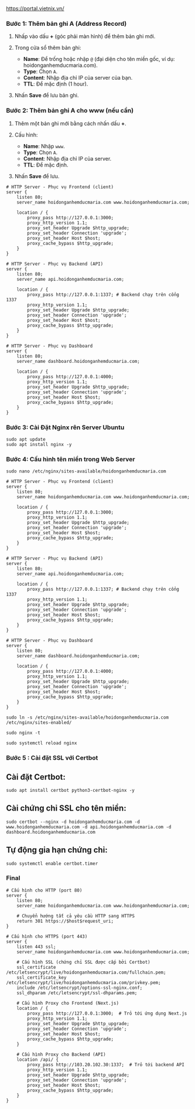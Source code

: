
https://portal.vietnix.vn/

### Bước 1: Thêm bản ghi A (Address Record)
1. Nhấp vào dấu **+** (góc phải màn hình) để thêm bản ghi mới.
2. Trong cửa sổ thêm bản ghi:
   - **Name**: Để trống hoặc nhập `@` (đại diện cho tên miền gốc, ví dụ: hoidonganhemducmaria.com).
   - **Type**: Chọn `A`.
   - **Content**: Nhập địa chỉ IP của server của bạn.
   - **TTL**: Để mặc định (1 hour).

3. Nhấn **Save** để lưu bản ghi.

### Bước 2: Thêm bản ghi A cho www (nếu cần)
1. Thêm một bản ghi mới bằng cách nhấn dấu **+**.
2. Cấu hình:
   - **Name**: Nhập `www`.
   - **Type**: Chọn `A`.
   - **Content**: Nhập địa chỉ IP của server.
   - **TTL**: Để mặc định.

3. Nhấn **Save** để lưu.

```
# HTTP Server - Phục vụ Frontend (client)
server {
    listen 80;
    server_name hoidonganhemducmaria.com www.hoidonganhemducmaria.com;

    location / {
        proxy_pass http://127.0.0.1:3000;
        proxy_http_version 1.1;
        proxy_set_header Upgrade $http_upgrade;
        proxy_set_header Connection 'upgrade';
        proxy_set_header Host $host;
        proxy_cache_bypass $http_upgrade;
    }
}

# HTTP Server - Phục vụ Backend (API)
server {
    listen 80;
    server_name api.hoidonganhemducmaria.com;

    location / {
        proxy_pass http://127.0.0.1:1337; # Backend chạy trên cổng 1337
        proxy_http_version 1.1;
        proxy_set_header Upgrade $http_upgrade;
        proxy_set_header Connection 'upgrade';
        proxy_set_header Host $host;
        proxy_cache_bypass $http_upgrade;
    }
}

# HTTP Server - Phục vụ Dashboard
server {
    listen 80;
    server_name dashboard.hoidonganhemducmaria.com;

    location / {
        proxy_pass http://127.0.0.1:4000;
        proxy_http_version 1.1;
        proxy_set_header Upgrade $http_upgrade;
        proxy_set_header Connection 'upgrade';
        proxy_set_header Host $host;
        proxy_cache_bypass $http_upgrade;
    }
}

```

### Bước 3: Cài Đặt Nginx  rên Server Ubuntu
 ```
sudo apt update
sudo apt install nginx -y
```
### Bước 4: Cấu hình tên miền trong Web Server
```
sudo nano /etc/nginx/sites-available/hoidonganhemducmaria.com
```

```
# HTTP Server - Phục vụ Frontend (client)
server {
    listen 80;
    server_name hoidonganhemducmaria.com www.hoidonganhemducmaria.com;

    location / {
        proxy_pass http://127.0.0.1:3000;
        proxy_http_version 1.1;
        proxy_set_header Upgrade $http_upgrade;
        proxy_set_header Connection 'upgrade';
        proxy_set_header Host $host;
        proxy_cache_bypass $http_upgrade;
    }
}

# HTTP Server - Phục vụ Backend (API)
server {
    listen 80;
    server_name api.hoidonganhemducmaria.com;

    location / {
        proxy_pass http://127.0.0.1:1337; # Backend chạy trên cổng 1337
        proxy_http_version 1.1;
        proxy_set_header Upgrade $http_upgrade;
        proxy_set_header Connection 'upgrade';
        proxy_set_header Host $host;
        proxy_cache_bypass $http_upgrade;
    }
}

# HTTP Server - Phục vụ Dashboard
server {
    listen 80;
    server_name dashboard.hoidonganhemducmaria.com;

    location / {
        proxy_pass http://127.0.0.1:4000;
        proxy_http_version 1.1;
        proxy_set_header Upgrade $http_upgrade;
        proxy_set_header Connection 'upgrade';
        proxy_set_header Host $host;
        proxy_cache_bypass $http_upgrade;
    }
}
```

```
sudo ln -s /etc/nginx/sites-available/hoidonganhemducmaria.com /etc/nginx/sites-enabled/
```

```
sudo nginx -t 
```
```
sudo systemctl reload nginx
```
### Bước 5 : Cài đặt SSL với Certbot

## Cài đặt Certbot:
```
sudo apt install certbot python3-certbot-nginx -y
```
## Cài chứng chỉ SSL cho tên miền:
```
sudo certbot --nginx -d hoidonganhemducmaria.com -d www.hoidonganhemducmaria.com -d api.hoidonganhemducmaria.com -d dashboard.hoidonganhemducmaria.com
```

## Tự động gia hạn chứng chỉ:
```
sudo systemctl enable certbot.timer
```


### Final
```
# Cấu hình cho HTTP (port 80)
server {
    listen 80;
    server_name hoidonganhemducmaria.com www.hoidonganhemducmaria.com;

    # Chuyển hướng tất cả yêu cầu HTTP sang HTTPS
    return 301 https://$host$request_uri;
}

# Cấu hình cho HTTPS (port 443)
server {
    listen 443 ssl;
    server_name hoidonganhemducmaria.com www.hoidonganhemducmaria.com;

    # Cấu hình SSL (chứng chỉ SSL được cấp bởi Certbot)
    ssl_certificate /etc/letsencrypt/live/hoidonganhemducmaria.com/fullchain.pem;
    ssl_certificate_key /etc/letsencrypt/live/hoidonganhemducmaria.com/privkey.pem;
    include /etc/letsencrypt/options-ssl-nginx.conf;
    ssl_dhparam /etc/letsencrypt/ssl-dhparams.pem;

    # Cấu hình Proxy cho Frontend (Next.js)
    location / {
        proxy_pass http://127.0.0.1:3000;  # Trỏ tới ứng dụng Next.js
        proxy_http_version 1.1;
        proxy_set_header Upgrade $http_upgrade;
        proxy_set_header Connection 'upgrade';
        proxy_set_header Host $host;
        proxy_cache_bypass $http_upgrade;
    }

    # Cấu hình Proxy cho Backend (API)
    location /api/ {
        proxy_pass http://103.20.102.30:1337;  # Trỏ tới backend API
        proxy_http_version 1.1;
        proxy_set_header Upgrade $http_upgrade;
        proxy_set_header Connection 'upgrade';
        proxy_set_header Host $host;
        proxy_cache_bypass $http_upgrade;
    }
}

```
